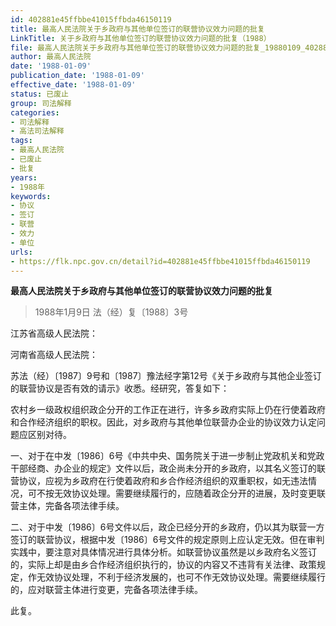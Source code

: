 ```yaml
---
id: 402881e45ffbbe41015ffbda46150119
title: 最高人民法院关于乡政府与其他单位签订的联营协议效力问题的批复
LinkTitle: 关于乡政府与其他单位签订的联营协议效力问题的批复（1988）
file: 最高人民法院关于乡政府与其他单位签订的联营协议效力问题的批复_19880109_402881e45ffbbe41015ffbda46150119.docx
author: 最高人民法院
date: '1988-01-09'
publication_date: '1988-01-09'
effective_date: '1988-01-09'
status: 已废止
group: 司法解释
categories:
- 司法解释
- 高法司法解释
tags:
- 最高人民法院
- 已废止
- 批复
years:
- 1988年
keywords:
- 协议
- 签订
- 联营
- 效力
- 单位
urls:
- https://flk.npc.gov.cn/detail?id=402881e45ffbbe41015ffbda46150119
---
```


**最高人民法院关于乡政府与其他单位签订的联营协议效力问题的批复**

> 1988年1月9日 法（经）复〔1988〕3号

江苏省高级人民法院：

河南省高级人民法院：

苏法（经）〔1987〕9号和〔1987〕豫法经字第12号《关于乡政府与其他企业签订的联营协议是否有效的请示》收悉。经研究，答复如下：

农村乡一级政权组织政企分开的工作正在进行，许多乡政府实际上仍在行使着政府和合作经济组织的职权。因此，对乡政府与其他单位联营办企业的协议效力认定问题应区别对待。

一、对于在中发〔1986〕6号《中共中央、国务院关于进一步制止党政机关和党政干部经商、办企业的规定》文件以后，政企尚未分开的乡政府，以其名义签订的联营协议，应视为乡政府在行使着政府和乡合作经济组织的双重职权，如无违法情况，可不按无效协议处理。需要继续履行的，应随着政企分开的进展，及时变更联营主体，完备各项法律手续。

二、对于中发〔1986〕6号文件以后，政企已经分开的乡政府，仍以其为联营一方签订的联营协议，根据中发〔1986〕6号文件的规定原则上应认定无效。但在审判实践中，要注意对具体情况进行具体分析。如联营协议虽然是以乡政府名义签订的，实际上却是由乡合作经济组织执行的，协议的内容又不违背有关法律、政策规定，作无效协议处理，不利于经济发展的，也可不作无效协议处理。需要继续履行的，应对联营主体进行变更，完备各项法律手续。

此复。
